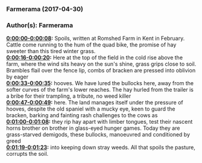 ### Farmerama  (2017-04-30)  
### Author(s): Farmerama  

**[0:00:00-0:00:08](https://soundcloud.com/farmerama-radio/spoils#t=0:00:00):**  Spoils, written at Romshed Farm in Kent in February.  Cattle come running to the hum of the quad bike, the promise of hay sweeter than this  tired winter grass.  
**[0:00:16-0:00:20](https://soundcloud.com/farmerama-radio/spoils#t=0:00:16):**  Here at the top of the field in the cold rise above the farm, where the wind sits heavy  on the sun's shine, grass grips close to soil.  Brambles flail over the fence lip, combs of bracken are pressed into oblivion by eager  
**[0:00:33-0:00:35](https://soundcloud.com/farmerama-radio/spoils#t=0:00:33):**  hooves.  We have lured the bullocks here, away from the softer curves of the farm's lower reaches.  The hay hurled from the trailer is a bribe for their trampling, a tribute, no weed killer  
**[0:00:47-0:00:49](https://soundcloud.com/farmerama-radio/spoils#t=0:00:47):**  here.  The land manages itself under the pressure of hooves, despite the old spaniel with a  mucky eye, keen to guard the bracken, barking and fainting rash challenges to the cows as  
**[0:01:00-0:01:08](https://soundcloud.com/farmerama-radio/spoils#t=0:01:00):**  they rip hay apart with limber tongues, test their nascent horns brother on brother in  glass-eyed hunger games.  Today they are grass-starved demigods, these bullocks, manoeuvred and conditioned by greed  
**[0:01:19-0:01:23](https://soundcloud.com/farmerama-radio/spoils#t=0:01:19):**  into keeping down stray weeds.  All that spoils the pasture, corrupts the soil.  
